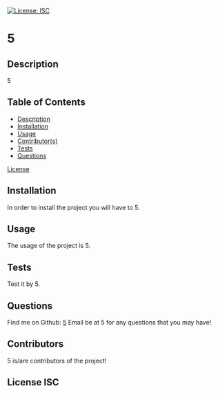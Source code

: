 [![License: ISC](https://img.shields.io/badge/License-ISC-blue.svg)](https://opensource.org/licenses/ISC)
  # 5
  
  ## Description
  5

  ## Table of Contents
  * [Description](#Description)
  * [Installation](#Installation)
  * [Usage](#Usage)
  * [Contributor(s)](#Contributors)
  * [Tests](#Tests)
  * [Questions](#Questions)
  
  [License](#License)

  ## Installation
  In order to install the project you will have to 5.

  ## Usage
  The usage of the project is 5.
  
  ## Tests
  Test it by 5.

  ## Questions
  Find me on Github: [5](https://github.com/5)
  Email be at 5 for any questions that you may have!
  
  ## Contributors
  5 is/are contributors of the project!

  ## License ISC
  